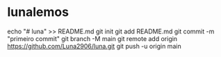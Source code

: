 # lunalemos
echo "# luna" >> README.md 
git init 
git add README.md 
git commit -m "primeiro commit" 
git branch -M main 
git remote add origin https://github.com/Luna2906/luna.git
 git push -u origin main

